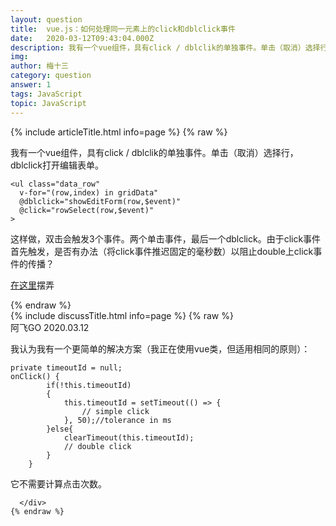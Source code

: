 ```yaml
---
layout: question
title:  vue.js：如何处理同一元素上的click和dblclick事件
date:   2020-03-12T09:43:04.000Z
description: 我有一个vue组件，具有click / dblclik的单独事件。单击（取消）选择行，dblclick打开编辑表单。<ul class="data_r...
img: 
author: 梅十三
category: question
answer: 1
tags: JavaScript
topic: JavaScript
---
```

<div class="article-root">
  <div class="article">
    {% include articleTitle.html info=page %}
    {% raw %}
    <div class="article-content"><p><font style="vertical-align: inherit;"><font style="vertical-align: inherit;">我有一个vue组件，具有click / dblclik的单独事件。</font><font style="vertical-align: inherit;">单击（取消）选择行，dblclick打开编辑表单。</font></font></p>

<pre><code>&lt;ul class="data_row"<font></font>
  v-for="(row,index) in gridData"<font></font>
  @dblclick="showEditForm(row,$event)"<font></font>
  @click="rowSelect(row,$event)"<font></font>
&gt;<font></font>
</code></pre>

<p><font style="vertical-align: inherit;"><font style="vertical-align: inherit;">这样做，双击会触发3个事件。</font><font style="vertical-align: inherit;">两个单击事件，最后一个dblclick。</font><font style="vertical-align: inherit;">由于click事件首先触发，是否有办法（将click事件推迟固定的毫秒数）以阻止double上click事件的传播？</font></font></p>

<p><font style="vertical-align: inherit;"><a href="https://jsfiddle.net/kjtkzgvp/" rel="noreferrer"><font style="vertical-align: inherit;">在这里</font></a><font style="vertical-align: inherit;">摆弄</font></font><a href="https://jsfiddle.net/kjtkzgvp/" rel="noreferrer"><font style="vertical-align: inherit;"></font></a></p></div>
    {% endraw %}
  </div>

  <div class="discuss-wrapper">
    {% include discussTitle.html info=page %}
    {% raw %}
    <div class="discuss-item">
        <div class="discuss-parent">
          <div class="discuss-meta">
            <span class="discuss-user">阿飞GO</span>
            <span class="discuss-time">2020.03.12</span>
          </div>
          <div class="discuss-comment"><p><font style="vertical-align: inherit;"><font style="vertical-align: inherit;">我认为我有一个更简单的解决方案（我正在使用vue类，但适用相同的原则）：</font></font></p>

<pre><code>private timeoutId = null;<font></font>
onClick() {<font></font>
        if(!this.timeoutId)<font></font>
        {<font></font>
            this.timeoutId = setTimeout(() =&gt; {<font></font>
                // simple click<font></font>
            }, 50);//tolerance in ms<font></font>
        }else{<font></font>
            clearTimeout(this.timeoutId);<font></font>
            // double click<font></font>
        }<font></font>
    }<font></font>
</code></pre>

<p><font style="vertical-align: inherit;"><font style="vertical-align: inherit;">它不需要计算点击次数。</font></font></p></div>
        </div>
        
      </div>
    {% endraw %}
  </div>
<div>
